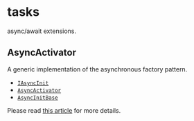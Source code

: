 # tasks

async/await extensions.

## AsyncActivator

A generic implementation of the asynchronous factory pattern.

* [`IAsyncInit`](IAsyncInit)
* [`AsyncActivator`](AsyncActivator)
* [`AsyncInitBase`](AsyncInitBase)

Please read [this article](http://shecht.wordpress.com/2014/11/24/asyncactivator-yet-another-take-on-the-net-async-constructor-problem/) for more details.
